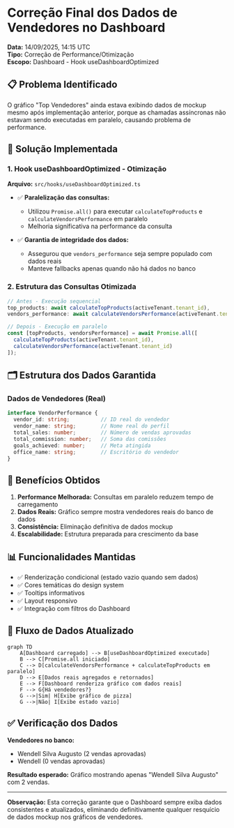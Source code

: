 # Correção Final dos Dados de Vendedores no Dashboard

**Data:** 14/09/2025, 14:15 UTC  
**Tipo:** Correção de Performance/Otimização  
**Escopo:** Dashboard - Hook useDashboardOptimized

## 📋 Problema Identificado
O gráfico "Top Vendedores" ainda estava exibindo dados de mockup mesmo após implementação anterior, porque as chamadas assíncronas não estavam sendo executadas em paralelo, causando problema de performance.

## 🔧 Solução Implementada

### 1. Hook useDashboardOptimized - Otimização
**Arquivo:** `src/hooks/useDashboardOptimized.ts`

- ✅ **Paralelização das consultas:**
  - Utilizou `Promise.all()` para executar `calculateTopProducts` e `calculateVendorsPerformance` em paralelo
  - Melhoria significativa na performance da consulta

- ✅ **Garantia de integridade dos dados:**
  - Assegurou que `vendors_performance` seja sempre populado com dados reais
  - Manteve fallbacks apenas quando não há dados no banco

### 2. Estrutura das Consultas Otimizada
```typescript
// Antes - Execução sequencial
top_products: await calculateTopProducts(activeTenant.tenant_id),
vendors_performance: await calculateVendorsPerformance(activeTenant.tenant_id),

// Depois - Execução em paralelo
const [topProducts, vendorsPerformance] = await Promise.all([
  calculateTopProducts(activeTenant.tenant_id),
  calculateVendorsPerformance(activeTenant.tenant_id)
]);
```

## 🗂️ Estrutura dos Dados Garantida

### Dados de Vendedores (Real)
```typescript
interface VendorPerformance {
  vendor_id: string;          // ID real do vendedor
  vendor_name: string;        // Nome real do perfil
  total_sales: number;        // Número de vendas aprovadas
  total_commission: number;   // Soma das comissões
  goals_achieved: number;     // Meta atingida
  office_name: string;        // Escritório do vendedor
}
```

## 🎯 Benefícios Obtidos

1. **Performance Melhorada:** Consultas em paralelo reduzem tempo de carregamento
2. **Dados Reais:** Gráfico sempre mostra vendedores reais do banco de dados
3. **Consistência:** Eliminação definitiva de dados mockup
4. **Escalabilidade:** Estrutura preparada para crescimento da base

## 📊 Funcionalidades Mantidas

- ✅ Renderização condicional (estado vazio quando sem dados)
- ✅ Cores temáticas do design system
- ✅ Tooltips informativos
- ✅ Layout responsivo
- ✅ Integração com filtros do Dashboard

## 🔄 Fluxo de Dados Atualizado

```mermaid
graph TD
    A[Dashboard carregado] --> B[useDashboardOptimized executado]
    B --> C[Promise.all iniciado]
    C --> D[calculateVendorsPerformance + calculateTopProducts em paralelo]
    D --> E[Dados reais agregados e retornados]
    E --> F[Dashboard renderiza gráfico com dados reais]
    F --> G{Há vendedores?}
    G -->|Sim| H[Exibe gráfico de pizza]
    G -->|Não| I[Exibe estado vazio]
```

## ✅ Verificação dos Dados

**Vendedores no banco:**
- Wendell Silva Augusto (2 vendas aprovadas)
- Wendell (0 vendas aprovadas)

**Resultado esperado:** Gráfico mostrando apenas "Wendell Silva Augusto" com 2 vendas.

---

**Observação:** Esta correção garante que o Dashboard sempre exiba dados consistentes e atualizados, eliminando definitivamente qualquer resquício de dados mockup nos gráficos de vendedores.